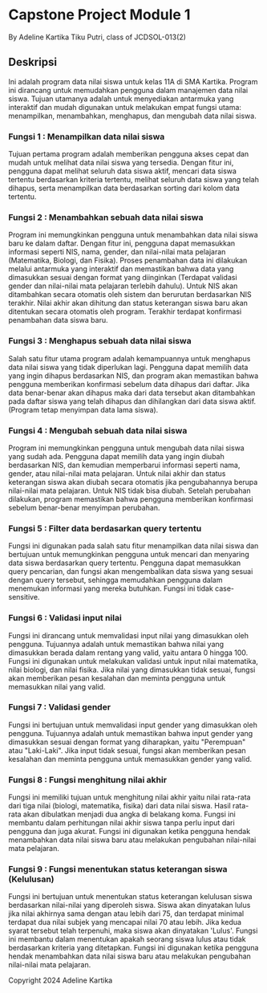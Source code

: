# Capstone Project Module 1
By Adeline Kartika Tiku Putri, class of JCDSOL-013(2)

## Deskripsi
Ini adalah program data nilai siswa untuk kelas 11A di SMA Kartika. Program ini dirancang untuk memudahkan pengguna dalam manajemen data nilai siswa. Tujuan utamanya adalah untuk menyediakan antarmuka yang interaktif dan mudah digunakan untuk melakukan empat fungsi utama: menampilkan, menambahkan, menghapus, dan mengubah data nilai siswa.

### Fungsi 1 : Menampilkan data nilai siswa
Tujuan pertama program adalah memberikan pengguna akses cepat dan mudah untuk melihat data nilai siswa yang tersedia. Dengan fitur ini, pengguna dapat melihat seluruh data siswa aktif, mencari data siswa tertentu berdasarkan kriteria tertentu, melihat seluruh data siswa yang telah dihapus, serta menampilkan data berdasarkan sorting dari kolom data tertentu.

### Fungsi 2 : Menambahkan sebuah data nilai siswa
Program ini memungkinkan pengguna untuk menambahkan data nilai siswa baru ke dalam daftar. Dengan fitur ini, pengguna dapat memasukkan informasi seperti NIS, nama, gender, dan nilai-nilai mata pelajaran (Matematika, Biologi, dan Fisika). Proses penambahan data ini dilakukan melalui antarmuka yang interaktif dan memastikan bahwa data yang dimasukkan sesuai dengan format yang diinginkan (Terdapat validasi gender dan nilai-nilai mata pelajaran terlebih dahulu). Untuk NIS akan ditambahkan secara otomatis oleh sistem dan berurutan berdasarkan NIS terakhir. Nilai akhir akan dihitung dan status keterangan siswa baru akan ditentukan secara otomatis oleh program. Terakhir terdapat konfirmasi penambahan data siswa baru.

### Fungsi 3 : Menghapus sebuah data nilai siswa
Salah satu fitur utama program adalah kemampuannya untuk menghapus data nilai siswa yang tidak diperlukan lagi. Pengguna dapat memilih data yang ingin dihapus berdasarkan NIS, dan program akan memastikan bahwa pengguna memberikan konfirmasi sebelum data dihapus dari daftar. Jika data benar-benar akan dihapus maka dari data tersebut akan ditambahkan pada daftar siswa yang telah dihapus dan dihilangkan dari data siswa aktif. (Program tetap menyimpan data lama siswa).

### Fungsi 4 : Mengubah sebuah data nilai siswa
Program ini memungkinkan pengguna untuk mengubah data nilai siswa yang sudah ada. Pengguna dapat memilih data yang ingin diubah berdasarkan NIS, dan kemudian memperbarui informasi seperti nama, gender, atau nilai-nilai mata pelajaran. Untuk nilai akhir dan status keterangan siswa akan diubah secara otomatis jika pengubahannya berupa nilai-nilai mata pelajaran. Untuk NIS tidak bisa diubah. Setelah perubahan dilakukan, program memastikan bahwa pengguna memberikan konfirmasi sebelum benar-benar menyimpan perubahan.

### Fungsi 5 : Filter data berdasarkan query tertentu
Fungsi ini digunakan pada salah satu fitur menampilkan data nilai siswa dan bertujuan untuk memungkinkan pengguna untuk mencari dan menyaring data siswa berdasarkan query tertentu. Pengguna dapat memasukkan query pencarian, dan fungsi akan mengembalikan data siswa yang sesuai dengan query tersebut, sehingga memudahkan pengguna dalam menemukan informasi yang mereka butuhkan. Fungsi ini tidak case-sensitive.

### Fungsi 6 : Validasi input nilai
Fungsi ini dirancang untuk memvalidasi input nilai yang dimasukkan oleh pengguna. Tujuannya adalah untuk memastikan bahwa nilai yang dimasukkan berada dalam rentang yang valid, yaitu antara 0 hingga 100. Fungsi ini digunakan untuk melakukan validasi untuk input nilai matematika, nilai biologi, dan nilai fisika. Jika nilai yang dimasukkan tidak sesuai, fungsi akan memberikan pesan kesalahan dan meminta pengguna untuk memasukkan nilai yang valid.

### Fungsi 7 : Validasi gender
Fungsi ini bertujuan untuk memvalidasi input gender yang dimasukkan oleh pengguna. Tujuannya adalah untuk memastikan bahwa input gender yang dimasukkan sesuai dengan format yang diharapkan, yaitu "Perempuan" atau "Laki-Laki". Jika input tidak sesuai, fungsi akan memberikan pesan kesalahan dan meminta pengguna untuk memasukkan gender yang valid.

### Fungsi 8 : Fungsi menghitung nilai akhir
Fungsi ini memiliki tujuan untuk menghitung nilai akhir yaitu nilai rata-rata dari tiga nilai (biologi, matematika, fisika) dari data nilai siswa. Hasil rata-rata akan dibulatkan menjadi dua angka di belakang koma. Fungsi ini membantu dalam perhitungan nilai akhir siswa tanpa perlu input dari pengguna dan juga akurat. Fungsi ini digunakan ketika pengguna hendak menambahkan data nilai siswa baru atau melakukan pengubahan nilai-nilai mata pelajaran.

### Fungsi 9 : Fungsi menentukan status keterangan siswa (Kelulusan)
Fungsi ini bertujuan untuk menentukan status keterangan kelulusan siswa berdasarkan nilai-nilai yang diperoleh siswa. Siswa akan dinyatakan lulus jika nilai akhirnya sama dengan atau lebih dari 75, dan terdapat minimal terdapat dua nilai subjek yang mencapai nilai 70 atau lebih. Jika kedua syarat tersebut telah terpenuhi, maka siswa akan dinyatakan 'Lulus'. Fungsi ini membantu dalam menentukan apakah seorang siswa lulus atau tidak berdasarkan kriteria yang ditetapkan. Fungsi ini digunakan ketika pengguna hendak menambahkan data nilai siswa baru atau melakukan pengubahan nilai-nilai mata pelajaran.



Copyright 2024 Adeline Kartika
